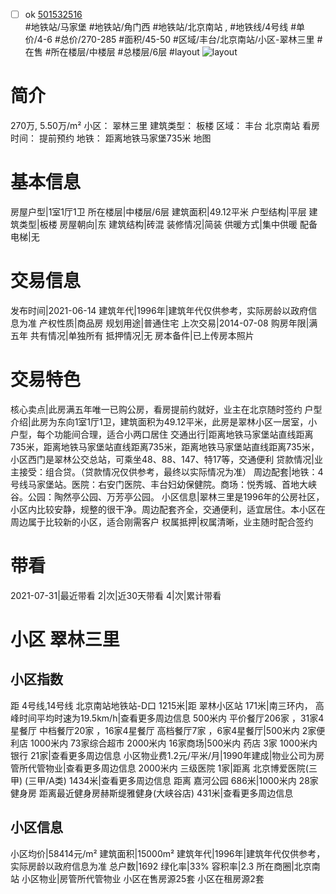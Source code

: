 - [ ] ok [501532516](https://bj.5i5j.com/ershoufang/501532516.html)  
 #地铁站/马家堡 #地铁站/角门西 #地铁站/北京南站 ,  #地铁线/4号线
#单价/4-6 #总价/270-285 #面积/45-50   #区域/丰台/北京南站/小区-翠林三里 #在售 #所在楼层/中楼层 #总楼层/6层 #layout 
![layout](http://image2a.5i5j.com/bdir/layout/d3864baf8ee64cb5b55931c0777ab9c0.jpg_P5.jpg) 
# 简介 
 270万,  5.50万/m² 
小区： 翠林三里
建筑类型： 板楼
区域： 丰台 北京南站
看房时间： 提前预约
地铁： 距离地铁马家堡735米 地图
# 基本信息 
 房屋户型|1室1厅1卫
所在楼层|中楼层/6层
建筑面积|49.12平米
户型结构|平层
建筑类型|板楼
房屋朝向|东
建筑结构|砖混
装修情况|简装
供暖方式|集中供暖
配备电梯|无
# 交易信息 
 发布时间|2021-06-14
建筑年代|1996年|建筑年代仅供参考，实际房龄以政府信息为准
产权性质|商品房
规划用途|普通住宅
上次交易|2014-07-08
购房年限|满五年
共有情况|单独所有
抵押情况|无
房本备件|已上传房本照片
# 交易特色 
 核心卖点|此房满五年唯一已购公房，看房提前约就好，业主在北京随时签约
户型介绍|此房为东向1室1厅1卫，建筑面积为49.12平米，此房是翠林小区一居室，小户型，每个功能间合理，适合小两口居住
交通出行|距离地铁马家堡站直线距离735米，距离地铁马家堡站直线距离735米，距离地铁马家堡站直线距离735米，小区西门是翠林公交总站，可乘坐48、88、147、特17等，交通便利
贷款情况|业主接受：组合贷。（贷款情况仅供参考，最终以实际情况为准）
周边配套|地铁：4号线马家堡站。医院：右安门医院、丰台妇幼保健院。商场：悦秀城、首地大峡谷。公园：陶然亭公园、万芳亭公园。
小区信息|翠林三里是1996年的公房社区，小区内比较安静，规整的很干净。周边配套齐全，交通便利，适宜居住。本小区在周边属于比较新的小区，适合刚需客户
权属抵押|权属清晰，业主随时配合签约
# 带看 
 2021-07-31|最近带看	 2|次|近30天带看	 4|次|累计带看
# 小区 翠林三里
## 小区指数 
 距 4号线,14号线 北京南站地铁站-D口 1215米|距 翠林小区站 171米|南三环内， 高峰时间平均时速为19.5km/h|查看更多周边信息
500米内 平价餐厅206家 ，31家4星餐厅
中档餐厅20家 ，16家4星餐厅
高档餐厅7家 ，6家4星餐厅|500米内 2家便利店
1000米内 73家综合超市
2000米内 16家商场|500米内 药店 3家
1000米内 银行 21家|查看更多周边信息
小区物业费1.2元/平米/月|1990年建成|物业公司为房管所代管物业|查看更多周边信息
2000米内 三级医院 1家|距离 北京博爱医院(三甲) (三甲/A类) 1434米|查看更多周边信息
距离 嘉河公园 686米|1000米内 28家 健身房
距离最近健身房赫斯缇雅健身(大峡谷店) 431米|查看更多周边信息
## 小区信息 
 小区均价|58414元/m²
建筑面积|15000m²
建筑年代|1996年|建筑年代仅供参考，实际房龄以政府信息为准
总户数|1692
绿化率|33%
容积率|2.3
所在商圈|北京南站
小区物业|房管所代管物业
小区在售房源25套
小区在租房源2套

